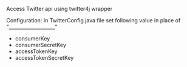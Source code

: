 Access Twitter api using twitter4j wrapper

Configuration:
In TwitterConfig.java file set following value in place of "___________________"
 - consumerKey
 - consumerSecretKey
 - accessTokenKey
 - accessTokenSecretKey




